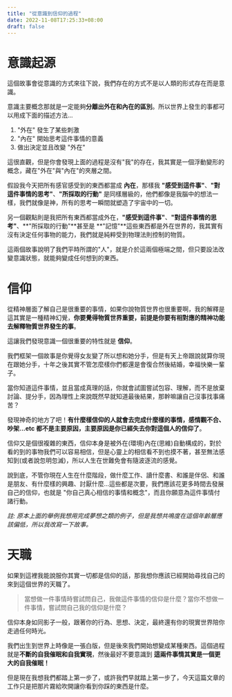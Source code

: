 ```yaml
---
title: "從意識到信仰的過程"
date: 2022-11-08T17:25:33+08:00
draft: false
---
```

# 意識起源
這個故事會從意識的方式來往下說，我們存在的方式不是以人類的形式存在而是意識。

意識主要概念那就是一定能夠**分離出外在和內在的區別**。所以世界上發生的事都可以用成下面的描述方法...
1. "外在" 發生了某些刺激
2. "內在" 開始思考這件事情的意義
3. 做出決定並且改變 "外在"

這很直觀，但是你會發現上面的過程是沒有"我"的存在，我其實是一個浮動變形的概念，藏在"外在"與"內在"的夾層之間。

假設我今天把所有感官感受到的東西都當成 **內在**，那樣我 **"感受到這件事"**、**"對這件事情的思考"**、**"所採取的行動"** 是同樣層級的，他們都像是我腦中的想法一樣，我們就像是神，所有的思考一瞬間就塑造了宇宙中的一切。

另一個觀點則是我把所有東西都當成外在，**"感受到這件事"**、**"對這件事情的思考"**、**"所採取的行動"**甚至是 **"記憶"**這些東西都是外在世界的，我其實有沒有決定任何事物的能力，我們就是純粹受到物理法則控制的物質。

這兩個故事說明了我們平時所謂的"人"，就是介於這兩個極端之間，但只要設法改變意識狀態，就能夠變成任何想到的東西。

# 信仰
從精神層面了解自己是很重要的事情，如果你說物質世界也很重要啊，我的解釋是這其實是一種精神幻覺，**你要覺得物質世界重要，前提是你要有相對應的精神功能去解釋物質世界發生的事**。

這讓我們發現意識一個很重要的特性就是 **信仰**。

我們框架一個故事是你覺得女友變了所以想和她分手，但是有天上帝跟說就算你現在跟她分手，十年之後其實不管怎麼樣你們都還是會復合然後結婚，幸福快樂一輩子。

當你知道這件事情，並且當成真理的話，你就會試圖嘗試包容、理解，而不是放棄討論、提分手，因為理性上來說既然早就知道最後結果，那幹嘛讓自己沒事找事痛苦？

發現神奇的地方了吧！**有什麼樣信仰的人就會去完成什麼樣的事情，感情觀不合、吵架...etc 都不是主要原因，主要原因是你已經失去你對這個人的信仰了**。

信仰又是個很複雜的東西，信仰本身是被外在(環境)內在(思維)自動構成的，對於看的到的事物我們可以容易相信，但是心靈上的相信看不到也摸不著，甚至無法感知到(或者說忽明忽滅)，所以人生在世難免會有隨波逐流的感覺。

說到底，不管你現在人生在什麼階段，做什麼工作、讀什麼書、和誰是伴侶、和誰是朋友、有什麼樣的興趣、討厭什麼...這些都是次要，我們應該花更多時間去發展自己的信仰，也就是 "你自己真心相信的事情和概念"，而且你願意為這件事情付諸行動。

*註: 原本上面的舉例我想用完成夢想之類的例子，但是我想共鳴度在這個年齡層應該偏低，所以我改寫一下故事。*

# 天職
如果到這裡我能說服你其實一切都是信仰的話，那我想你應該已經開始尋找自己的來到這個世界的天職了。

> 當想做一件事情時嘗試問自己，我做這件事情的信仰是什麼？當你不想做一件事情，嘗試問自己我的信仰是什麼？

信仰本身如同影子一般，跟著你的行為、思想、決定，最終還有你的現實世界陪你走過任何時光。

我們出生到世界上時像是一張白版，但是後來我們開始想變成某種東西。這個過程就是**不斷的自我催眠和自我實現**，然後最好不要意識到 **這兩件事情其實是一個更大的自我催眠！**

但是現在我想我們都踏上第一步了，或許我們早就踏上第一步了，今天這篇文章的工作只是把那片霧給吹開讓你看到你踩的東西是什麼。




